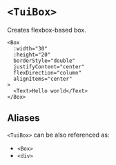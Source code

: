 # `<TuiBox>`

Creates flexbox-based box.

```vue-html
<Box
  :width="30"
  :height="20"
  borderStyle="double"
  justifyContent="center"
  flexDirection="column"
  alignItems="center"
>
  <Text>Hello world</Text>
</Box>
```

## Aliases

`<TuiBox>` can be also referenced as:

- `<Box>`
- `<div>`
